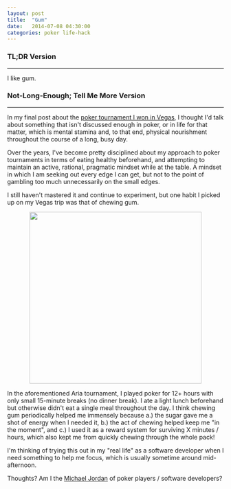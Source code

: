 ```yaml
---
layout: post
title:  "Gum"
date:   2014-07-08 04:30:00
categories: poker life-hack
---
```

<p></p>

### TL;DR Version
------------

I like gum.

### Not-Long-Enough; Tell Me More Version
------------

In my final post about the [poker tournament I won in Vegas](/1-for-8), I thought I'd talk about something that isn't
discussed enough in poker, or in life for that matter, which is mental stamina and, to that end, physical nourishment
throughout the course of a long, busy day.

Over the years, I've become pretty disciplined about my approach to poker tournaments in terms of eating healthy
beforehand, and attempting to maintain an active, rational, pragmatic mindset while at the table. A mindset in which I
am seeking out every edge I can get, but not to the point of gambling too much unnecessarily on the small edges.

I still haven't mastered it and continue to experiment, but one habit I picked up on my Vegas trip was that of chewing
gum.

<p style="text-align:center;">
  <img src="http://www.codebestowed.com/images/gum.png" width="400">
<p>

In the aforementioned Aria tournament, I played poker for 12+ hours with only small 15-minute breaks (no dinner
break). I ate a light lunch beforehand but otherwise didn't eat a single meal throughout the day. I think chewing gum
periodically helped me immensely because a.) the sugar gave me a shot of energy when I needed it, b.) the act of
chewing helped keep me "in the moment", and c.) I used it as a reward system for surviving X minutes / hours, which
also kept me from quickly chewing through the whole pack!

I'm thinking of trying this out in my "real life" as a software developer when I need something to help me focus, which
is usually sometime around mid-afternoon.

Thoughts? Am I the [Michael Jordan](http://ballislife.com/mj-of-the-day-chewing-gum-blowing-bubbles-hangtime-gum/) of
poker players / software developers?

